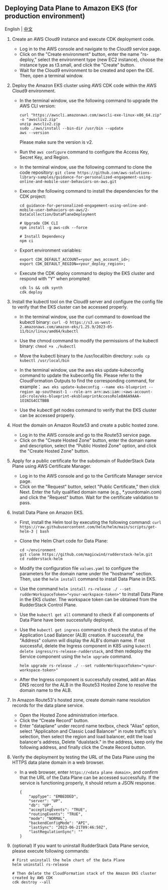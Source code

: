 
## Deploying Data Plane to Amazon EKS (for production environment)

English | [中文](README_CN.md)

1. Create an AWS Cloud9 instance and execute CDK deployment code.

    - Log in to the AWS console and navigate to the Cloud9 service page.
    - Click on the "Create environment" button, enter the name "rs-deploy," select the environment type (new EC2 instance), choose the instance type as t3.small, and click the "Create" button.
    - Wait for the Cloud9 environment to be created and open the IDE. Then, open a terminal window.

2. Deploy the Amazon EKS cluster using AWS CDK code within the AWS Cloud9 environment.

    - In the terminal window, use the following command to upgrade the AWS CLI version:
        ```
        curl "https://awscli.amazonaws.com/awscli-exe-linux-x86_64.zip" -o "awscliv2.zip"
        unzip awscliv2.zip
        sudo ./aws/install --bin-dir /usr/bin --update
        aws --version
        ```
        Please make sure the version is v2.
    
    - Run the `aws configure` command to configure the Access Key, Secret Key, and Region. 

    - In the terminal window, use the following command to clone the code repository: `git clone https://github.com/aws-solutions-library-samples/guidance-for-personalized-engagement-using-online-and-mobile-user-behaviors-on-aws.git`
    - Execute the following command to install the dependencies for the CDK project:
        ```
        cd guidance-for-personalized-engagement-using-online-and-mobile-user-behaviors-on-aws/2-DataCollection/DataPlaneDeployment
        
        # Upgrade CDK CLI
        npm install -g aws-cdk --force

        # Install Dependency
        npm ci
        ``` 
    - Export environment variables:
        ```
        export CDK_DEFAULT_ACCOUNT=<your_aws_account_id>;
        export CDK_DEFAULT_REGION=<your_deploy_region>;
        ```
    - Execute the CDK deploy command to deploy the EKS cluster and respond with "Y" when prompted:
        ```
        cdk ls && cdk synth
        cdk deploy
        ```
3. Install the kubectl tool on the Cloud9 server and configure the config file to verify that the EKS cluster can be accessed properly.

    - In the terminal window, use the curl command to download the kubectl binary: `curl -O https://s3.us-west-2.amazonaws.com/amazon-eks/1.25.9/2023-05-11/bin/linux/amd64/kubectl`

    - Use the chmod command to modify the permissions of the kubectl binary: `chmod +x ./kubectl`

    - Move the kubectl binary to the /usr/local/bin directory: `sudo cp kubectl /usr/local/bin`

    - In the terminal window, use the aws eks update-kubeconfig command to update the kubeconfig file. Please refer to the CloudFormation Outputs to find the corresponding command, for example：
    `aws eks update-kubeconfig --name eks-blueprint --region ap-southeast-1 --role-arn arn:aws:iam::<aws-account-id>:role/eks-blueprint-eksblueprintAccessRoleBA6A9AAA-1O1NIG4CCTBBB`

    - Use the kubectl get nodes command to verify that the EKS cluster can be accessed properly.

4. Host the domain on Amazon Route53 and create a public hosted zone.

    - Log in to the AWS console and go to the Route53 service page.
    - Click on the "Create Hosted Zone" button, enter the domain name and description, select the "Public Hosted Zone" option, and click the "Create Hosted Zone" button.

5. Apply for a public certificate for the subdomain of RudderStack Data Plane using AWS Certificate Manager.

    - Log in to the AWS console and go to the Certificate Manager service page.
    - Click on the "Request" button, select "Public Certificate," then click Next. Enter the fully qualified domain name (e.g., *.yourdomain.com) and click the "Request" button. Wait for the certificate validation to pass.

6. Install Data Plane on Amazon EKS.

    - First, install the Helm tool by executing the following command: `curl https://raw.githubusercontent.com/helm/helm/main/scripts/get-helm-3 | bash`
    - Clone the Helm Chart code for Data Plane:
        ```
        cd ~/environment
        git clone https://github.com/magicwind/rudderstack-helm.git
        cd rudderstack-helm
        ```
    - Modify the configuration file `values.yaml` to configure the parameters for the domain name under the "hostname" section. Then, use the `helm install` command to install Data Plane in EKS.

    - Use the command `helm install rs-release ./ --set rudderWorkspaceToken="<your-workspace-token>"` to install Data Plane in the EKS cluster. The workspace token can be obtained from the RudderStack Control Plane.

    - Use the `kubectl get all` command to check if all components of Data Plane have been successfully deployed.

    - Use the `kubectl get ingress` command to check the status of the Application Load Balancer (ALB) creation. If successful, the "Address" column will display the ALB's domain name. If not successful, delete the Ingress component in K8S using `kubectl delete ingress/rs-release-rudderstack`, and then redeploy the Service component using the `helm upgrade` command.
        ```
        helm upgrade rs-release ./ --set rudderWorkspaceToken="<your-workspace-token>"
        ```

    - After the Ingress component is successfully created, add an Alias DNS record for the ALB in the Route53 Hosted Zone to resolve the domain name to the ALB.

7. In Amazon Route53's hosted zone, create domain name resolution records for the data plane service.

    - Open the Hosted Zone administration interface.
    - Click the “Create Record” button.
    - Enter "dataplane" under record name textbox, check "Alias" option, select "Applicaiton and Classic Load Balancer" in route traffic to's selection, then select the region and load balancer, edit the load balancer's address, Delete "dualstack." in the address, keep only the following address, and finally click the Create Record button.

8. Verify the deployment by testing the URL of the Data Plane using the HTTPS data plane domain in a web browser.

    - In a web browser, enter `https://<data plane domain>`, and confirm that the URL of the Data Plane can be accessed successfully. If the service is functioning properly, it should return a JSON response.  
        ```
        {
            "appType": "EMBEDDED",
            "server": "UP",
            "db": "UP",
            "acceptingEvents": "TRUE",
            "routingEvents": "TRUE",
            "mode": "NORMAL",
            "backendConfigMode": "API",
            "lastSync": "2023-06-21T09:46:50Z",
            "lastRegulationSync": ""
        }
        ```

9. (optional) If you want to uninstall RudderStack Data Plane service, please execute following commands:
    ```
    # First uninstall the helm chart of the Data Plane
    helm uninstall rs-release

    # Then delete the CloudFormation stack of the Amazon EKS cluster created by AWS CDK
    cdk destroy --all
    ```